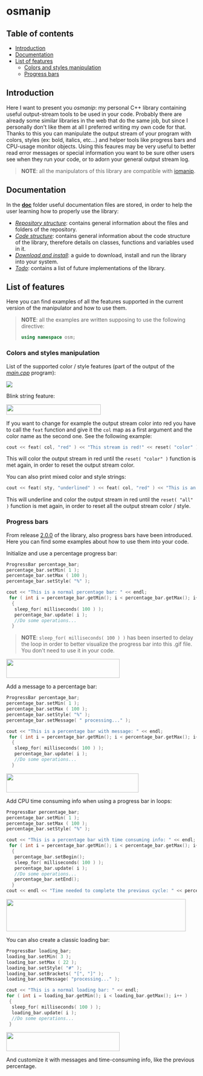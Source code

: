 # osmanip

## Table of contents
- [Introduction](#introduction)
- [Documentation](#documentation)
- [List of features](#list-of-features)
  * [Colors and styles manipulation](#colors-and-styles-manipulation)
  * [Progress bars](#progress-bars)

## Introduction

Here I want to present you *osmanip*: my personal C++ library containing useful output-stream tools to be used in your code. Probably there are already some similar libraries in the web that do the same job, but since I personally don't like them at all I preferred writing my own code for that. Thanks to this you can manipulate the output stream of your program with colors, styles (ex: bold, italics, etc...) and helper tools like progress bars and CPU-usage monitor objects. Using this feaures may be very useful to better read error messages or special information you want to be sure other users see when they run your code, or to adorn your general output stream log.

> **NOTE**: all the manipulators of this library are compatible with [iomanip](https://github.com/gcc-mirror/gcc/blob/master/libstdc%2B%2B-v3/include/std/iomanip).

## Documentation

In the [**doc**](https://github.com/JustWhit3/osmanip/blob/main/doc) folder useful documentation files are stored, in order to help the user learning how to properly use the library:
- [*Repository structure*](https://github.com/JustWhit3/osmanip/blob/main/doc/Repository%20structure.md): contains general information about the files and folders of the repository.
- [*Code structure*](https://github.com/JustWhit3/osmanip/blob/main/doc/Code%20structure.md): contains general information about the code structure of the library, therefore details on classes, functions and variables used in it.
- [*Download and install*](https://github.com/JustWhit3/osmanip/blob/main/doc/Download%20and%20install.md): a guide to download, install and run the library into your system.
- [*Todo*](https://github.com/JustWhit3/osmanip/blob/main/doc/Todo.md): contains a list of future implementations of the library.

## List of features

Here you can find examples of all the features supported in the current version of the manipulator and how to use them.
> **NOTE**: all the examples are written supposing to use the following directive:
> ```c++
> using namespace osm;
> ```
### Colors and styles manipulation

List of the supported color / style features (part of the output of the [*main.cpp*](https://github.com/JustWhit3/osmanip/blob/main/src/main.cpp) program):

<img src="https://github.com/JustWhit3/osmanip/blob/main/img/output.png">

Blink string feature:

<img src="https://github.com/JustWhit3/osmanip/blob/main/img/blink.gif" width="250" height="27">

If you want to change for example the output stream color into red you have to call the `feat` function and give it the `col` map as a first argument and the color name as the second one. See the following example:
```c++
cout << feat( col, "red" ) << "This stream is red!" << reset( "color" );
```
This will color the output stream in red until the `reset( "color" )` function is met again, in order to reset the output stream color.

You can also print mixed color and style strings:
```c++
cout << feat( sty, "underlined" ) << feat( col, "red" ) << "This is an underlined red string." << reset( "all" );
```
This will underline and color the output stream in red until the `reset( "all" )` function is met again, in order to reset all the output stream color / style.

### Progress bars

From release [2.0.0](https://github.com/JustWhit3/osmanip/releases/tag/v2.0.0) of the library, also progress bars have been introduced. Here you can find some examples about how to use them into your code.

Initialize and use a percentage progress bar:
```c++
ProgressBar percentage_bar;
percentage_bar.setMin( 1 );
percentage_bar.setMax ( 100 );
percentage_bar.setStyle( "%" );

cout << "This is a normal percentage bar: " << endl;
 for ( int i = percentage_bar.getMin(); i < percentage_bar.getMax(); i++ )
  {
   sleep_for( milliseconds( 100 ) );
   percentage_bar.update( i );
   //Do some operations...
  }
```
> **NOTE**: `sleep_for( milliseconds( 100 ) )` has been inserted to delay the loop in order to better visualize the progress bar into this .gif file. You don't need to use it in your code.

<img src="https://github.com/JustWhit3/osmanip/blob/main/img/normal_percentage.gif" width="300" height="50">

Add a message to a percentage bar:
```c++
ProgressBar percentage_bar;
percentage_bar.setMin( 1 );
percentage_bar.setMax ( 100 );
percentage_bar.setStyle( "%" );
percentage_bar.setMessage( " processing..." );

cout << "This is a percentage bar with message: " << endl;
 for ( int i = percentage_bar.getMin(); i < percentage_bar.getMax(); i++ )
  {
   sleep_for( milliseconds( 100 ) );
   percentage_bar.update( i );
   //Do some operations...
  }
```

<img src="https://github.com/JustWhit3/osmanip/blob/main/img/message_percentage.gif" width="350" height="50">

Add CPU time consuming info when using a progress bar in loops:
```c++
ProgressBar percentage_bar;
percentage_bar.setMin( 1 );
percentage_bar.setMax ( 100 );
percentage_bar.setStyle( "%" );

cout << "This is a percentage bar with time consuming info: " << endl;
 for ( int i = percentage_bar.getMin(); i < percentage_bar.getMax(); i++ )
  {
   percentage_bar.setBegin();
   sleep_for( milliseconds( 100 ) );
   percentage_bar.update( i );
   //Do some operations...
   percentage_bar.setEnd();
  }
cout << endl << "Time needed to complete the previous cycle: " << percentage_bar.getTime() << " ms." << endl;
```

<img src="https://github.com/JustWhit3/osmanip/blob/main/img/time_percentage.gif" width="475" height="85">

You can also create a classic loading bar:
```c++
ProgressBar loading_bar;
loading_bar.setMin( 3 );
loading_bar.setMax ( 22 );
loading_bar.setStyle( "#" );
loading_bar.setBrackets( "[", "]" );
loading_bar.setMessage( "processing..." );

cout << "This is a normal loading bar: " << endl;
for ( int i = loading_bar.getMin(); i < loading_bar.getMax(); i++ )
 {
  sleep_for( milliseconds( 100 ) );
  loading_bar.update( i );
  //Do some operations...
 }
```

<img src="https://github.com/JustWhit3/osmanip/blob/main/img/normal_loading.gif" width="300" height="50">

And customize it with messages and time-consuming info, like the previous percentage.